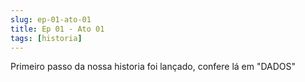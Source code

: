 ```yaml
---
slug: ep-01-ato-01
title: Ep 01 - Ato 01
tags: [historia]
---
```


Primeiro passo da nossa historia foi lançado, confere lá em "DADOS"